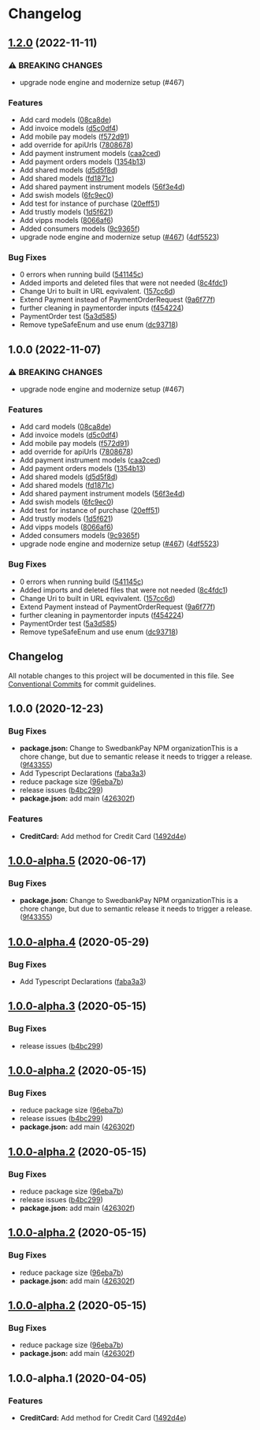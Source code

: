 # Changelog

## [1.2.0](https://github.com/SwedbankPay/swedbank-pay-sdk-js/compare/v1.0.0...v2.0.0) (2022-11-11)

### ⚠ BREAKING CHANGES

- upgrade node engine and modernize setup (#467)

### Features

- Add card models
  ([08ca8de](https://github.com/SwedbankPay/swedbank-pay-sdk-js/commit/08ca8de8c8016a4d56eb0663f683b4612d12389a))
- Add invoice models
  ([d5c0df4](https://github.com/SwedbankPay/swedbank-pay-sdk-js/commit/d5c0df40beb691422822417b4fbb11ef933627b9))
- Add mobile pay models
  ([f572d91](https://github.com/SwedbankPay/swedbank-pay-sdk-js/commit/f572d91cf4f8f656fa66e614fa20e82e32d667dd))
- add override for apiUrls
  ([7808678](https://github.com/SwedbankPay/swedbank-pay-sdk-js/commit/7808678a5305246cbf7780d11b523ee1674b61be))
- Add payment instrument models
  ([caa2ced](https://github.com/SwedbankPay/swedbank-pay-sdk-js/commit/caa2cedda4c82062edb2757d91e2611410f0d49b))
- Add payment orders models
  ([1354b13](https://github.com/SwedbankPay/swedbank-pay-sdk-js/commit/1354b1333ee450753b69213e68096bb26b03c261))
- Add shared models
  ([d5d5f8d](https://github.com/SwedbankPay/swedbank-pay-sdk-js/commit/d5d5f8d2ba030ce930a0206295749dd9889f1257))
- Add shared models
  ([fd1871c](https://github.com/SwedbankPay/swedbank-pay-sdk-js/commit/fd1871c7a1c780a00c518daf1681e9f0b623a828))
- Add shared payment instrument models
  ([56f3e4d](https://github.com/SwedbankPay/swedbank-pay-sdk-js/commit/56f3e4d0909936c7b1710e463250f106e17cfd7a))
- Add swish models
  ([6fc9ec0](https://github.com/SwedbankPay/swedbank-pay-sdk-js/commit/6fc9ec08e8f13652dcc84066b2f249fdcd723150))
- Add test for instance of purchase
  ([20eff51](https://github.com/SwedbankPay/swedbank-pay-sdk-js/commit/20eff515393a2e725af3b386a35c80ebb8024b2a))
- Add trustly models
  ([1d5f621](https://github.com/SwedbankPay/swedbank-pay-sdk-js/commit/1d5f6218fb00d8f9db9c4e3c587197e70d19fd37))
- Add vipps models
  ([8066af6](https://github.com/SwedbankPay/swedbank-pay-sdk-js/commit/8066af66a03a412b90b1c83517e13edffdcc31e2))
- Added consumers models
  ([9c9365f](https://github.com/SwedbankPay/swedbank-pay-sdk-js/commit/9c9365f46ccd6f9fb998d77996f8cf6a824c1cf8))
- upgrade node engine and modernize setup
  ([#467](https://github.com/SwedbankPay/swedbank-pay-sdk-js/issues/467))
  ([4df5523](https://github.com/SwedbankPay/swedbank-pay-sdk-js/commit/4df552334210de4f0e1de7918a1784f284aa9b7c))

### Bug Fixes

- 0 errors when running build
  ([541145c](https://github.com/SwedbankPay/swedbank-pay-sdk-js/commit/541145c54dd8dbee6aba00ad8e019aea2813b1b2))
- Added imports and deleted files that were not needed
  ([8c4fdc1](https://github.com/SwedbankPay/swedbank-pay-sdk-js/commit/8c4fdc112e4ab619ce7821a71a4f3f23e15b498a))
- Change Uri to built in URL eqvivalent.
  ([157cc6d](https://github.com/SwedbankPay/swedbank-pay-sdk-js/commit/157cc6df0905d09849c006095f76765a7a424e00))
- Extend Payment instead of PaymentOrderRequest
  ([9a6f77f](https://github.com/SwedbankPay/swedbank-pay-sdk-js/commit/9a6f77fd560b74db29345380a755c76cea1c1eeb))
- further cleaning in paymentorder inputs
  ([f454224](https://github.com/SwedbankPay/swedbank-pay-sdk-js/commit/f454224856f92c3a4b608d1638b48713327faaa0))
- PaymentOrder test
  ([5a3d585](https://github.com/SwedbankPay/swedbank-pay-sdk-js/commit/5a3d585d58b85d5353f9073aa842609bcb1864b4))
- Remove typeSafeEnum and use enum
  ([dc93718](https://github.com/SwedbankPay/swedbank-pay-sdk-js/commit/dc937182af12040c2f7bb9b0051fad3dfb4d694c))

## 1.0.0 (2022-11-07)

### ⚠ BREAKING CHANGES

- upgrade node engine and modernize setup (#467)

### Features

- Add card models
  ([08ca8de](https://github.com/SwedbankPay/swedbank-pay-sdk-js/commit/08ca8de8c8016a4d56eb0663f683b4612d12389a))
- Add invoice models
  ([d5c0df4](https://github.com/SwedbankPay/swedbank-pay-sdk-js/commit/d5c0df40beb691422822417b4fbb11ef933627b9))
- Add mobile pay models
  ([f572d91](https://github.com/SwedbankPay/swedbank-pay-sdk-js/commit/f572d91cf4f8f656fa66e614fa20e82e32d667dd))
- add override for apiUrls
  ([7808678](https://github.com/SwedbankPay/swedbank-pay-sdk-js/commit/7808678a5305246cbf7780d11b523ee1674b61be))
- Add payment instrument models
  ([caa2ced](https://github.com/SwedbankPay/swedbank-pay-sdk-js/commit/caa2cedda4c82062edb2757d91e2611410f0d49b))
- Add payment orders models
  ([1354b13](https://github.com/SwedbankPay/swedbank-pay-sdk-js/commit/1354b1333ee450753b69213e68096bb26b03c261))
- Add shared models
  ([d5d5f8d](https://github.com/SwedbankPay/swedbank-pay-sdk-js/commit/d5d5f8d2ba030ce930a0206295749dd9889f1257))
- Add shared models
  ([fd1871c](https://github.com/SwedbankPay/swedbank-pay-sdk-js/commit/fd1871c7a1c780a00c518daf1681e9f0b623a828))
- Add shared payment instrument models
  ([56f3e4d](https://github.com/SwedbankPay/swedbank-pay-sdk-js/commit/56f3e4d0909936c7b1710e463250f106e17cfd7a))
- Add swish models
  ([6fc9ec0](https://github.com/SwedbankPay/swedbank-pay-sdk-js/commit/6fc9ec08e8f13652dcc84066b2f249fdcd723150))
- Add test for instance of purchase
  ([20eff51](https://github.com/SwedbankPay/swedbank-pay-sdk-js/commit/20eff515393a2e725af3b386a35c80ebb8024b2a))
- Add trustly models
  ([1d5f621](https://github.com/SwedbankPay/swedbank-pay-sdk-js/commit/1d5f6218fb00d8f9db9c4e3c587197e70d19fd37))
- Add vipps models
  ([8066af6](https://github.com/SwedbankPay/swedbank-pay-sdk-js/commit/8066af66a03a412b90b1c83517e13edffdcc31e2))
- Added consumers models
  ([9c9365f](https://github.com/SwedbankPay/swedbank-pay-sdk-js/commit/9c9365f46ccd6f9fb998d77996f8cf6a824c1cf8))
- upgrade node engine and modernize setup
  ([#467](https://github.com/SwedbankPay/swedbank-pay-sdk-js/issues/467))
  ([4df5523](https://github.com/SwedbankPay/swedbank-pay-sdk-js/commit/4df552334210de4f0e1de7918a1784f284aa9b7c))

### Bug Fixes

- 0 errors when running build
  ([541145c](https://github.com/SwedbankPay/swedbank-pay-sdk-js/commit/541145c54dd8dbee6aba00ad8e019aea2813b1b2))
- Added imports and deleted files that were not needed
  ([8c4fdc1](https://github.com/SwedbankPay/swedbank-pay-sdk-js/commit/8c4fdc112e4ab619ce7821a71a4f3f23e15b498a))
- Change Uri to built in URL eqvivalent.
  ([157cc6d](https://github.com/SwedbankPay/swedbank-pay-sdk-js/commit/157cc6df0905d09849c006095f76765a7a424e00))
- Extend Payment instead of PaymentOrderRequest
  ([9a6f77f](https://github.com/SwedbankPay/swedbank-pay-sdk-js/commit/9a6f77fd560b74db29345380a755c76cea1c1eeb))
- further cleaning in paymentorder inputs
  ([f454224](https://github.com/SwedbankPay/swedbank-pay-sdk-js/commit/f454224856f92c3a4b608d1638b48713327faaa0))
- PaymentOrder test
  ([5a3d585](https://github.com/SwedbankPay/swedbank-pay-sdk-js/commit/5a3d585d58b85d5353f9073aa842609bcb1864b4))
- Remove typeSafeEnum and use enum
  ([dc93718](https://github.com/SwedbankPay/swedbank-pay-sdk-js/commit/dc937182af12040c2f7bb9b0051fad3dfb4d694c))

## Changelog

All notable changes to this project will be documented in this file. See
[Conventional Commits](https://conventionalcommits.org) for commit guidelines.

## 1.0.0 (2020-12-23)

### Bug Fixes

- **package.json:** Change to SwedbankPay NPM organizationThis is a chore
  change, but due to semantic release it needs to trigger a release.
  ([9f43355](https://github.com/SwedbankPay/swedbank-pay-sdk-js/commit/9f433550a3de3b75191c398eb6fbaf0758a41b06))
- Add Typescript Declarations
  ([faba3a3](https://github.com/SwedbankPay/swedbank-pay-sdk-js/commit/faba3a36a4f29c753464c037712d308f630a3a15))
- reduce package size
  ([96eba7b](https://github.com/SwedbankPay/swedbank-pay-sdk-js/commit/96eba7bc41757aa7040275f192c899c2a2c2b49f))
- release issues
  ([b4bc299](https://github.com/SwedbankPay/swedbank-pay-sdk-js/commit/b4bc299eeb11c0b82993267a05f6140f3e3ddda5))
- **package.json:** add main
  ([426302f](https://github.com/SwedbankPay/swedbank-pay-sdk-js/commit/426302ffed1fa1006be28bef4195a50a0cd51702))

### Features

- **CreditCard:** Add method for Credit Card
  ([1492d4e](https://github.com/SwedbankPay/swedbank-pay-sdk-js/commit/1492d4e97ce74442eb3213a824d1e0ac535d61b3))

## [1.0.0-alpha.5](https://github.com/SwedbankPay/swedbank-pay-sdk-js/compare/v1.0.0-alpha.4...v1.0.0-alpha.5) (2020-06-17)

### Bug Fixes

- **package.json:** Change to SwedbankPay NPM organizationThis is a chore
  change, but due to semantic release it needs to trigger a release.
  ([9f43355](https://github.com/SwedbankPay/swedbank-pay-sdk-js/commit/9f433550a3de3b75191c398eb6fbaf0758a41b06))

## [1.0.0-alpha.4](https://github.com/bjerkio/swedbank-pay-js/compare/v1.0.0-alpha.3...v1.0.0-alpha.4) (2020-05-29)

### Bug Fixes

- Add Typescript Declarations
  ([faba3a3](https://github.com/bjerkio/swedbank-pay-js/commit/faba3a36a4f29c753464c037712d308f630a3a15))

## [1.0.0-alpha.3](https://github.com/bjerkio/swedbank-pay-js/compare/v1.0.0-alpha.2...v1.0.0-alpha.3) (2020-05-15)

### Bug Fixes

- release issues
  ([b4bc299](https://github.com/bjerkio/swedbank-pay-js/commit/b4bc299eeb11c0b82993267a05f6140f3e3ddda5))

## [1.0.0-alpha.2](https://github.com/bjerkio/swedbank-pay-js/compare/v1.0.0-alpha.1...v1.0.0-alpha.2) (2020-05-15)

### Bug Fixes

- reduce package size
  ([96eba7b](https://github.com/bjerkio/swedbank-pay-js/commit/96eba7bc41757aa7040275f192c899c2a2c2b49f))
- release issues
  ([b4bc299](https://github.com/bjerkio/swedbank-pay-js/commit/b4bc299eeb11c0b82993267a05f6140f3e3ddda5))
- **package.json:** add main
  ([426302f](https://github.com/bjerkio/swedbank-pay-js/commit/426302ffed1fa1006be28bef4195a50a0cd51702))

## [1.0.0-alpha.2](https://github.com/bjerkio/swedbank-pay-js/compare/v1.0.0-alpha.1...v1.0.0-alpha.2) (2020-05-15)

### Bug Fixes

- reduce package size
  ([96eba7b](https://github.com/bjerkio/swedbank-pay-js/commit/96eba7bc41757aa7040275f192c899c2a2c2b49f))
- release issues
  ([b4bc299](https://github.com/bjerkio/swedbank-pay-js/commit/b4bc299eeb11c0b82993267a05f6140f3e3ddda5))
- **package.json:** add main
  ([426302f](https://github.com/bjerkio/swedbank-pay-js/commit/426302ffed1fa1006be28bef4195a50a0cd51702))

## [1.0.0-alpha.2](https://github.com/bjerkio/swedbank-pay-js/compare/v1.0.0-alpha.1...v1.0.0-alpha.2) (2020-05-15)

### Bug Fixes

- reduce package size
  ([96eba7b](https://github.com/bjerkio/swedbank-pay-js/commit/96eba7bc41757aa7040275f192c899c2a2c2b49f))
- **package.json:** add main
  ([426302f](https://github.com/bjerkio/swedbank-pay-js/commit/426302ffed1fa1006be28bef4195a50a0cd51702))

## [1.0.0-alpha.2](https://github.com/bjerkio/swedbank-pay-js/compare/v1.0.0-alpha.1...v1.0.0-alpha.2) (2020-05-15)

### Bug Fixes

- reduce package size
  ([96eba7b](https://github.com/bjerkio/swedbank-pay-js/commit/96eba7bc41757aa7040275f192c899c2a2c2b49f))
- **package.json:** add main
  ([426302f](https://github.com/bjerkio/swedbank-pay-js/commit/426302ffed1fa1006be28bef4195a50a0cd51702))

## 1.0.0-alpha.1 (2020-04-05)

### Features

- **CreditCard:** Add method for Credit Card
  ([1492d4e](https://github.com/bjerkio/swedbank-pay-js/commit/1492d4e97ce74442eb3213a824d1e0ac535d61b3))
